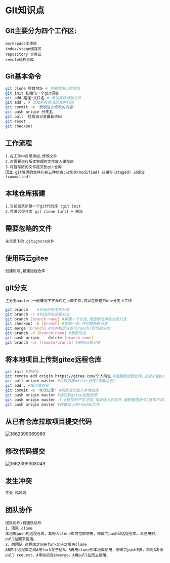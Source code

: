 # GIt知识点

## Git主要分为四个工作区:

```shell
workspace工作区
index/stage缓存区
repository 仓库区 
remote远程仓库
```

## Git基本命令

```sh
git clone 项目地址 # 克隆网络上的项目
git init 初始化一个git项目
git add 路径+文件名 # 添加具体修改文件
git add . # 添加所有修改的文件代码
git commit -m '表明这次修改的内容'  
git push origin 分支名
git pull  拉取该分支最新代码
git reset 
git checkout
```

## 工作流程

```text
1.在工作中目录添加,修改文件
2.对需要进行版本管理的文件放入缓存区
3.将暂存区的文件提交到git仓库
因此,git管理的文件存在三种状态:已修改(modified) 已缓存(staged) 已提交(committed)
```



## 本地仓库搭建

```text
1.当前目录新建一个git代码库 :git init
2.克隆远程仓库 git clone [url] + 网址
```

## 需要忽略的文件

```text
主目录下的.gitignore文件
```

## 使用码云gitee

```text
创建账号,新建远程仓库
```

## git分支

```text
主分支master,一般情况下不允许在上面工作,可以在新建的dev分支上工作
```

```sh
git branch    #列出所有本地分支
git branch -r #列出所有远程分支
git branch [branch-name] #新建一个分支,但是依旧停在当前分支
git checkout -b [branch] #复制一份,并切换到新分支
git merge [branch] #合并指定分支(branch)到当前分支
git branch -d [branch-name] #删除分支
git push origin -- delete [branch-name] 
git branch -dr [remote/branch] #删除远程分支
```

## 将本地项目上传到gitee远程仓库

```sh
git init #初始化
git remote add origin https://gitee.com/个人网址 #连接到远程仓库,之后才能push
git pull origin master #拉取远程master分支(修改之前)
git add . #加入暂存区
git commit -m '修改记录' #把修改的加入本地仓库
git push origin master #提交到gitee远程仓库
git push origin master -f #提交时产生冲突,保留线上的文件,强制推送命令(通常不用)
git push origin master #保留线上的readme文件
```

## 从已有仓库拉取项目提交代码

![1662399069989](C:\Users\17436\Desktop\ygl\document\git\gitStudy.assets\1662399069989.png)



## 修改代码提交

![1662399308049](C:\Users\17436\Desktop\ygl\document\git\gitStudy.assets\1662399308049.png)

## 发生冲突

```java
不会 呜呜呜
```

## 团队协作

```text
团队协作/跨团队协作
1、团队 clone
本地库push到远程仓库，其他人clone即可拉取使用，修改完push回远程仓库。自己用时，pull拉回来使用。
2、跨团队 远程库之间用fork叉子之后再clone
AB两个远程库之间A用fork叉子给B，B再用clone到本地库使用，修改完push到B，再对A发出pull request，A审核后合并merge，A再pull拉回去使用。
```

